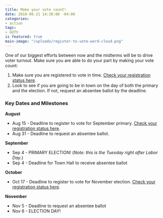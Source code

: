 ```yaml
---
title: Make your vote count!
date: 2018-06-21 14:38:00 -04:00
categories:
- action
tags:
- GOTV
is featured: true
main-image: "/uploads/register-to-vote-word-cloud.png"
---
```


One of our biggest efforts between now and the midterms will be to drive voter turnout. Make sure you are able to do your part by making your vote count:
1. Make sure you are registered to vote in time. [Check your registration status here](https://bit.ly/1IYJYjQ).
2. Look to see if you are going to be in town on the day of both the primary and the election. If not, request an absentee ballot by the deadline.

### Key Dates and Milestones
**August**
* Aug 15 - Deadline to register to vote for September primary. [Check your registration status here](https://bit.ly/1IYJYjQ).
* Aug 31 - Deadline to request an absentee ballot. 

**September**
* Sep 4 - PRIMARY ELECTION! (*Note: this is the Tuesday right after Labor Day*.)
* Sep 4 - Deadline for Town Hall to receive absentee ballot

**October**
* Oct 17 - Deadline to register to vote for November election. [Check your registration status here](https://bit.ly/1IYJYjQ).

**November**
* Nov 5 - Deadline to request an absentee ballot
* Nov 6 - ELECTION DAY!